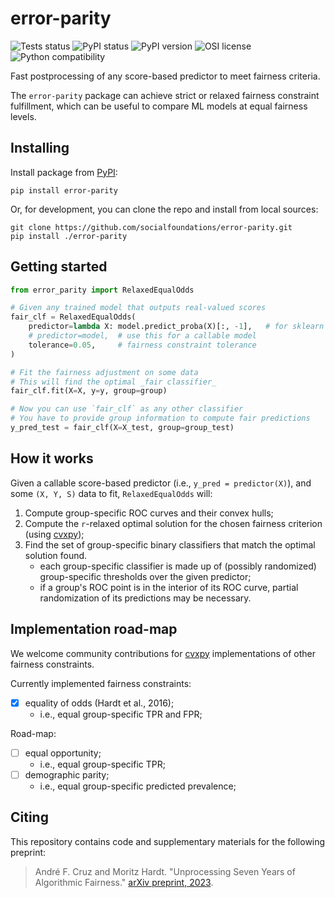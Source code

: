 # error-parity

![Tests status](https://github.com/socialfoundations/error-parity/actions/workflows/python-package.yml/badge.svg)
![PyPI status](https://github.com/socialfoundations/error-parity/actions/workflows/python-publish.yml/badge.svg)
![PyPI version](https://badgen.net/pypi/v/error-parity)
![OSI license](https://badgen.net/pypi/license/error-parity)
![Python compatibility](https://badgen.net/pypi/python/error-parity)
<!-- ![PyPI version](https://img.shields.io/pypi/v/error-parity) -->
<!-- ![OSI license](https://img.shields.io/pypi/l/error-parity) -->
<!-- ![Compatible python versions](https://img.shields.io/pypi/pyversions/error-parity) -->

Fast postprocessing of any score-based predictor to meet fairness criteria.

The `error-parity` package can achieve strict or relaxed fairness constraint fulfillment, 
which can be useful to compare ML models at equal fairness levels.


## Installing

Install package from [PyPI](https://pypi.org/project/error-parity/):
```
pip install error-parity
```

Or, for development, you can clone the repo and install from local sources:
```
git clone https://github.com/socialfoundations/error-parity.git
pip install ./error-parity
```


## Getting started

```py
from error_parity import RelaxedEqualOdds

# Given any trained model that outputs real-valued scores
fair_clf = RelaxedEqualOdds(
    predictor=lambda X: model.predict_proba(X)[:, -1],   # for sklearn API
    # predictor=model,  # use this for a callable model
    tolerance=0.05,     # fairness constraint tolerance
)

# Fit the fairness adjustment on some data
# This will find the optimal _fair classifier_
fair_clf.fit(X=X, y=y, group=group)

# Now you can use `fair_clf` as any other classifier
# You have to provide group information to compute fair predictions
y_pred_test = fair_clf(X=X_test, group=group_test)
```


## How it works

Given a callable score-based predictor (i.e., `y_pred = predictor(X)`), and some `(X, Y, S)` data to fit, `RelaxedEqualOdds` will:
1. Compute group-specific ROC curves and their convex hulls;
2. Compute the `r`-relaxed optimal solution for the chosen fairness criterion (using [cvxpy](https://www.cvxpy.org));
3. Find the set of group-specific binary classifiers that match the optimal solution found.
    - each group-specific classifier is made up of (possibly randomized) group-specific thresholds over the given predictor;
    - if a group's ROC point is in the interior of its ROC curve, partial randomization of its predictions may be necessary.


## Implementation road-map

We welcome community contributions for [cvxpy](https://www.cvxpy.org) implementations of other fairness constraints.

Currently implemented fairness constraints:
- [x] equality of odds (Hardt et al., 2016);
  - i.e., equal group-specific TPR and FPR;

Road-map:
- [ ] equal opportunity;
  - i.e., equal group-specific TPR;
- [ ] demographic parity;
  - i.e., equal group-specific predicted prevalence;


## Citing

This repository contains code and supplementary materials for the following preprint:

> André F. Cruz and Moritz Hardt. "Unprocessing Seven Years of Algorithmic Fairness." [arXiv preprint, 2023](https://arxiv.org/pdf/2306.07261.pdf).
